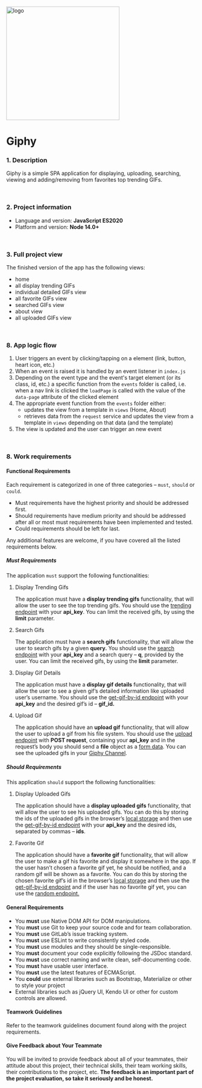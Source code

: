 <img src="https://webassets.telerikacademy.com/images/default-source/logos/telerik-academy.svg" alt="logo" width="300px" style="margin-top: 20px;"/>

# Giphy

### 1. Description

Giphy is a simple SPA application for displaying, uploading, searching, viewing and adding/removing from favorites top trending GIFs. 

<br>

### 2. Project information

- Language and version: **JavaScript ES2020**
- Platform and version: **Node 14.0+**

<br>


### 3. Full project view

The finished version of the app has the following views:

- home
- all display trending GIFs
- individual detailed GIFs view
- all favorite GIFs view
- searched GIFs view
- about view
- all uploaded GIFs view

<br>

### 8. App logic flow


1. User triggers an event by clicking/tapping on a element (link, button, heart icon, etc.)
2. When an event is raised it is handled by an event listener in `index.js`
3. Depending on the event type and the event's target element (or its class, id, etc.) a specific function from the `events` folder is called, i.e. when a nav link is clicked the `loadPage` is called with the value of the `data-page` attribute of the clicked element
4. The appropriate event function from the `events` folder either:
    - updates the view from a template in `views` (Home, About)
    - retrieves data from the `request` service and updates the view from a template in `views` depending on that data (and the template)
5. The view is updated and the user can trigger an new event

<br>

### 8. Work requirements

#### Functional Requirements

Each requirement is categorized in one of three categories – `must`, `should` or `could`. 

- Must requirements have the highest priority and should be addressed first. 
- Should requirements have medium priority and should be addressed after all or most must requirements have been implemented and tested. 
- Could requirements should be left for last. 

Any additional features are welcome, if you have covered all the listed requirements below.

##### Must Requirements

The application `must` support the following functionalities:

1. Display Trending Gifs

    The application must have a **display trending gifs** functionality, that will allow the user to see the top trending gifs. You should use the [trending endpoint](https://developers.giphy.com/docs/api/endpoint/) with your **api_key**. You can limit the received gifs, by using the **limit** parameter.

2. Search Gifs

    The application must have a **search gifs** functionality, that will allow the user to search gifs by a given **query.** You should use the [search endpoint](https://developers.giphy.com/docs/api/endpoint/) with your **api_key** and a search query – **q**, provided by the user. You can limit the received gifs, by using the **limit** parameter.

3. Display Gif Details

    The application must have a **display gif details** functionality, that will allow the user to see a given gif’s detailed information like uploaded user’s username. You should use the [get-gif-by-id endpoint](https://developers.giphy.com/docs/api/endpoint/) with your **api_key** and the desired gif’s id – **gif_id.**

4. Upload Gif

    The application should have an **upload gif** functionality, that will allow the user to upload a gif from his file system. You should use the [upload endpoint](https://developers.giphy.com/docs/api/endpoint/) with **POST request**, containing your **api_key** and in the request’s body you should send a **file** object as a [form data](https://developer.mozilla.org/en-US/docs/Web/API/FormData). You can see the uploaded gifs in your [Giphy Channel](https://giphy.com/explore/channel).

##### Should Requirements

This application `should` support the following functionalities:

1. Display Uploaded Gifs

    The application should have a **display uploaded gifs** functionality, that will allow the user to see his uploaded gifs. You can do this by storing the ids of the uploaded gifs in the browser’s [local storage](https://www.w3schools.com/jsref/prop_win_localstorage.asp) and then use the [get-gif-by-id endpoint](https://developers.giphy.com/docs/api/endpoint/) with your **api_key** and the desired ids, separated by commas – **ids**.

2. Favorite Gif

    The application should have a **favorite gif** functionality, that will allow the user to make a gif his favorite and display it somewhere in the app. If the user hasn’t chosen a favorite gif yet, he should be notified, and a random gif will be shown as a favorite. You can do this by storing the chosen favorite gif’s id in the browser’s [local storage](https://www.w3schools.com/jsref/prop_win_localstorage.asp) and then use the [get-gif-by-id endpoint](https://developers.giphy.com/docs/api/endpoint/) and if the user has no favorite gif yet, you can use the [random endpoint.](https://developers.giphy.com/docs/api/endpoint/)

#### General Requirements

- You **must** use Native DOM API for DOM manipulations.
- You **must**  use Git to keep your source code and for team collaboration.
- You **must**  use GitLab’s issue tracking system.
- You **must** use ESLint to write consistently styled code.
- You **must** use modules and they should be single-responsible.
- You **must** document your code explicitly following the JSDoc standard.
- You **must** use correct naming and write clean, self-documenting code. 
- You **must** have usable user interface.
- You **must** use the latest features of ECMAScript.
- You **could** use external libraries such as Bootstrap, Materialize or other to style your project
- External libraries such as jQuery UI, Kendo UI or other for custom controls are allowed.

#### Teamwork Guidelines

Refer to the teamwork guidelines document found along with the project requirements.

#### Give Feedback about Your Teammate

You will be invited to provide feedback about all of your teammates, their attitude about this project, their technical skills, their team working skills, their contributions to the project, etc. **The feedback is an important part of the project evaluation, so take it seriously and be honest.**
